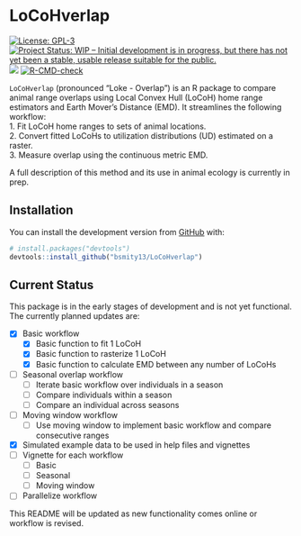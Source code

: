 
<!-- README.md is generated from README.Rmd. Please edit that file -->

# LoCoHverlap

<!-- badges: start -->

[![License:
GPL-3](https://img.shields.io/badge/license-GPL--3-blue.svg)](https://cran.r-project.org/web/licenses/GPL-3)
[![Project Status: WIP – Initial development is in progress, but there
has not yet been a stable, usable release suitable for the
public.](https://www.repostatus.org/badges/latest/wip.svg)](https://www.repostatus.org/#wip)
[![](https://img.shields.io/badge/devel%20version-0.1.0-blue.svg)](https://github.com/bsmity13/LoCoHverlap)
[![R-CMD-check](https://github.com/bsmity13/LoCoHverlap/workflows/R-CMD-check/badge.svg)](https://github.com/bsmity13/LoCoHverlap/actions)
<!-- badges: end -->

`LoCoHverlap` (pronounced “Loke - Overlap”) is an R package to compare
animal range overlaps using Local Convex Hull (LoCoH) home range
estimators and Earth Mover’s Distance (EMD). It streamlines the
following workflow:  
1\. Fit LoCoH home ranges to sets of animal locations.  
2\. Convert fitted LoCoHs to utilization distributions (UD) estimated on
a raster.  
3\. Measure overlap using the continuous metric EMD.

A full description of this method and its use in animal ecology is
currently in prep.

## Installation

You can install the development version from
[GitHub](https://github.com/) with:

``` r
# install.packages("devtools")
devtools::install_github("bsmity13/LoCoHverlap")
```

## Current Status

This package is in the early stages of development and is not yet
functional. The currently planned updates are:

  - [x] Basic workflow
      - [x] Basic function to fit 1 LoCoH
      - [x] Basic function to rasterize 1 LoCoH
      - [x] Basic function to calculate EMD between any number of LoCoHs
  - [ ] Seasonal overlap workflow
      - [ ] Iterate basic workflow over individuals in a season
      - [ ] Compare individuals within a season
      - [ ] Compare an individual across seasons
  - [ ] Moving window workflow
      - [ ] Use moving window to implement basic workflow and compare
        consecutive ranges
  - [x] Simulated example data to be used in help files and vignettes
  - [ ] Vignette for each workflow
      - [ ] Basic
      - [ ] Seasonal
      - [ ] Moving window
  - [ ] Parallelize workflow

This README will be updated as new functionality comes online or
workflow is revised.
